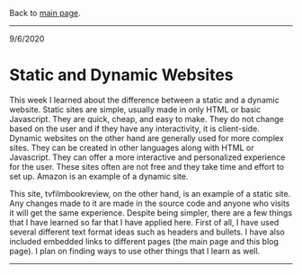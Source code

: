 Back to [main page](https://logan-trine.github.io/tvfilmbookreview/).

___________________________________________________________________________________________________________________________________________________________________________________

9/6/2020
# Static and Dynamic Websites
This week I learned about the difference between a static and a dynamic website. Static sites are simple, usually made in only HTML or basic Javascript. They are quick, cheap, and easy to make. They do not change based on the user and if they have any interactivity, it is client-side. Dynamic websites on the other hand are generally used for more complex sites. They can be created in other languages along with HTML or Javascript. They can offer a more interactive and personalized experience for the user. These sites often are not free and they take time and effort to set up. Amazon is an example of a dynamic site.

This site, tvfilmbookreview, on the other hand, is an example of a static site. Any changes made to it are made in the source code and anyone who visits it will get the same experience. Despite being simpler, there are a few things that I have learned so far that I have applied here. First of all, I have used several different text format ideas such as headers and bullets. I have also included embedded links to different pages (the main page and this blog page). I plan on finding ways to use other things that I learn as well.

___________________________________________________________________________________________________________________________________________________________________________________

